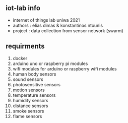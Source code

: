 ## iot-lab info
 - internet of things lab uniwa 2021
 - authors : elias dimas & konstantinos ntounis
 - project : data collection from sensor network (swarm)
 
## requirments
 1. docker 
 2. arduino uno or raspberry pi modules
 3. wifi modules for arduino or raspberry wifi modules 
 4. human body sensors
 5. sound sensors
 6. photosensitive sensors
 7. motion sensors
 8. temperature sensors 
 9. humidity sensors
 10. distance sensors
 11. smoke sensors 
 12. flame sensors 
